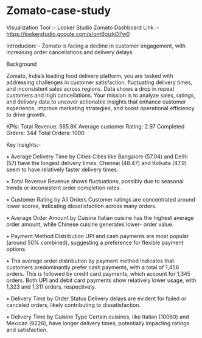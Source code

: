 # Zomato-case-study
Visualization Tool :- Looker Studio
Zomato Dashboard Link :- https://lookerstudio.google.com/s/om6oizkO7w0

Introducion: -
Zomato is facing a decline in customer engagement, with increasing order cancellations and delivery delays. 

Background

Zomato, India’s leading food delivery platform, you are tasked with addressing challenges in customer satisfaction, 
fluctuating delivery times, and inconsistent sales across regions. Data shows a drop in repeat customers and high 
cancellations. Your mission is to analyze sales, ratings, and delivery data to uncover actionable insights that enhance 
customer experience, improve marketing strategies, and boost operational efficiency to drive growth.

KPIs: 
 Total Revenue: 585.8K
 Average customer Rating: 2.97
 Completed Orders: 344
Total Orders: 1000

Key Insights:- 

• Average Delivery Time by Cities
 Cities like Bangalore (57.04) and Delhi (57) have the longest delivery times.
 Chennai (48.47) and Kolkata (47.9) seem to have relatively faster delivery times.

• Total Revenue
 Revenue shows fluctuations, possibly due to seasonal trends or inconsistent order completion 
 rates.

• Customer Rating by All Orders
 Customer ratings are concentrated around lower scores, indicating dissatisfaction across many 
 orders.

• Average Order Amount by Cuisine
 Italian cuisine has the highest average order amount, while Chinese cuisine generates lower-
 order value.

• Payment Method Distribution
 UPI and cash payments are most popular (around 50% combined), suggesting a preference for 
 flexible payment options.

• The average order distribution by payment method
 Indicates that customers predominantly prefer cash payments, with a total of 1,456 orders. This 
is followed by credit card payments, which account for 1,345 orders. Both UPI and debit card
 payments show relatively lower usage, with 1,323 and 1,311 orders, respectively.

• Delivery Time by Order Status
 Delivery delays are evident for failed or canceled orders, likely contributing to dissatisfaction.

• Delivery Time by Cuisine Type
 Certain cuisines, like Italian (10060) and Mexican (9226), have longer delivery times, potentially 
 impacting ratings and satisfaction.
